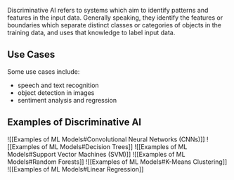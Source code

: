 Discriminative AI refers to systems which aim to identify patterns and features in the input data. Generally speaking, they identify the features or boundaries which separate distinct classes or categories of objects in the training data, and uses that knowledge to label input data.
## Use Cases
Some use cases include:
- speech and text recognition
- object detection in images
- sentiment analysis and regression

## Examples of Discriminative AI
![[Examples of ML Models#Convolutional Neural Networks (CNNs)]]
![[Examples of ML Models#Decision Trees]]
![[Examples of ML Models#Support Vector Machines (SVM)]]
![[Examples of ML Models#Random Forests]]
![[Examples of ML Models#K-Means Clustering]]
![[Examples of ML Models#Linear Regression]]